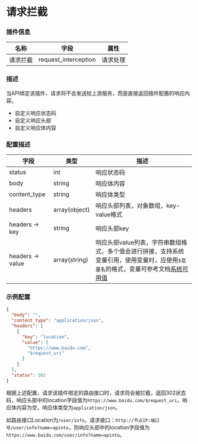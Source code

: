 # 请求拦截

### 插件信息

| 名称     | 字段                 | 属性     |
| -------- | -------------------- | -------- |
| 请求拦截 | request_interception | 请求处理 |

### 描述
当API绑定该插件，请求将不会发送给上游服务，而是直接返回插件配置的响应内容。
* 自定义响应状态码
* 自定义响应头部
* 自定义响应体内容

### 配置描述


| 字段                      | 类型            | 描述                                                                                                                                      |
|-------------------------|---------------|-----------------------------------------------------------------------------------------------------------------------------------------|
| status                  | int           | 响应状态码                                                                                                                                   |
| body                    | string        | 响应体内容                                                                                                                                   |
| content_type            | string        | 响应体类型                                                                                                                                   |
| headers                 | array(object) | 响应头部列表，对象数组，key-value格式                                                                                                                 |
| headers -> key          | string        | 响应头部key                                                                                                                                 |
| headers -> value        | array(string) | 响应头部value列表，字符串数组格式，多个值会进行拼接，支持系统变量引用，使用变量时，应使用`$变量名`的格式，变量可参考文档[系统可用值](/docs/formatter/#%E7%B3%BB%E7%BB%9F%E5%8F%AF%E7%94%A8%E5%80%BC) |

### 示例配置

```json
{
  "body": "",
  "content_type": "application/json",
  "headers": [
    {
      "key": "location",
      "value": [
        "https://www.baidu.com",
        "$request_uri"
      ]
    }
  ],
  "status": 302
}
```

根据上述配置，请求该插件绑定的路由接口时，请求将会被拦截，返回302状态码，响应头部中的location字段值为`https://www.baidu.com/$request_uri`，响应体内容为空，响应体类型为`application/json`。

如路由接口Location为`/user/info`，请求接口：`http://节点IP:端口号/user/info?name=apinto`，则响应头部中的location字段值为`https://www.baidu.com/user/info?name=apinto`。
